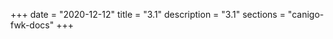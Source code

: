 +++
date        = "2020-12-12"
title       = "3.1"
description = "3.1"
sections    = "canigo-fwk-docs"
+++